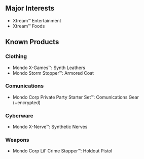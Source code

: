 ## Major Interests
- Xtream™ Entertainment
- Xtream™ Foods

## Known Products
### Clothing
- Mondo X-Games™: Synth Leathers
- Mondo Storm Stopper™: Armored Coat
### Comunications
- Mondo Corp Private Party Starter Set™: Comunications Gear (+encrypted)
### Cyberware
- Mondo X-Nerve™: Synthetic Nerves
### Weapons
- Mondo Corp Lil’ Crime Stopper™: Holdout Pistol